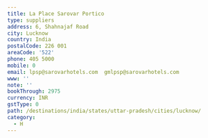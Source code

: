 ```yaml
---
title: La Place Sarovar Portico
type: suppliers
address: 6, Shahnajaf Road
city: Lucknow
country: India
postalCode: 226 001
areaCode: '522'
phone: 405 5000
mobile: 0
email: lpsp@sarovarhotels.com  gmlpsp@sarovarhotels.com
www: ''
note: ''
bookThrough: 2975
currency: INR
gstType: 0
path: /destinations/india/states/uttar-pradesh/cities/lucknow/
category:
  - H
---
```


